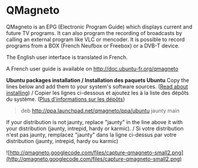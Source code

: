 # QMagneto #

QMagneto is an EPG (Electronic Program Guide) which displays current and future TV programs. It can also program the recording of broadcasts by calling an external program like VLC or mencoder. It is possible to record programs from a BOX (French Neufbox or Freebox) or a DVB-T device.

The English user interface is translated in French.

A French user guide is available on http://doc.ubuntu-fr.org/qmagneto

**Ubuntu packages installation / Installation des paquets Ubuntu**
Copy the lines below and add them to your system's software sources. ([Read about installing](https://launchpad.net/+help/soyuz/ppa-sources-list.html)) / Copier les lignes ci-dessous et ajoutez les à la liste des dépôts du système. ([Plus d'informations sur les dépôts](http://doc.ubuntu-fr.org/tutoriel/comment_modifier_sources_maj))

> deb http://ppa.launchpad.net/qmagneto/ppa/ubuntu jaunty main

If your distribution is not jaunty, replace "jaunty" in the line above it with your distribution (jaunty, intrepid, hardy or karmic). / Si votre distribution n'est pas jaunty, remplacez "jaunty" dans la ligne ci-dessus par votre distribution (jaunty, intrepid, hardy ou karmic)

![http://qmagneto.googlecode.com/files/capture-qmagneto-small2.png](http://qmagneto.googlecode.com/files/capture-qmagneto-small2.png)